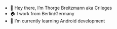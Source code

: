 - 👋 Hey there, I’m Thorge Breitzmann aka Crileges
- 🏠 I work from Berlin/Germany
- 🌱 I’m currently learning Android development

<!---
Crileges/Crileges is a ✨ special ✨ repository because its `README.md` (this file) appears on your GitHub profile.
You can click the Preview link to take a look at your changes.
--->
